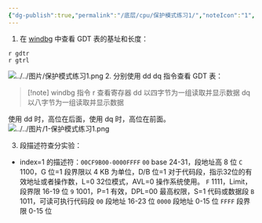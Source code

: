 ```yaml
---
{"dg-publish":true,"permalink":"/底层/cpu/保护模式练习1/","noteIcon":"1","created":"","updated":""}
---
```



1. 在 [windbg](https://so.csdn.net/so/search?q=windbg&spm=1001.2101.3001.7020) 中查看 GDT 表的基址和长度：
```windbg
r gdtr
r gtrl
```
![../../图片/保护模式练习1.png](/img/user/%E5%9B%BE%E7%89%87/%E4%BF%9D%E6%8A%A4%E6%A8%A1%E5%BC%8F%E7%BB%83%E4%B9%A01.png)
2. 分别使用 dd dq 指令查看 GDT 表：
> [!note] windbg 指令
r 查看寄存器 
dd 以四字节为一组读取并显示数据
dq 以八字节为一组读取并显示数据

使用 dd 时，高位在后面，使用 dq 时，高位在前面。
![../../图片/1-保护模式练习1.png](/img/user/%E5%9B%BE%E7%89%87/1-%E4%BF%9D%E6%8A%A4%E6%A8%A1%E5%BC%8F%E7%BB%83%E4%B9%A01.png)


3. 段描述符查分实验：
- index=1 的描述符：`00CF9B00-0000FFFF`
  `00` base 24-31，段地址高 8 位
  `C` 1100，G 位=1 段界限以 4 KB 为单位，D/B 位=1 对于代码段，指示32位的有效地址或者操作数，L=0 32位模式，AVL=0 操作系统使用。
  `F` 1111，Limit，段界限 16-19 位
  `9` 1001，P=1 有效，DPL=00 最高权限，S=1 代码或数据段
  `B` 1011，可读可执行代码段
  `00` 段地址 16-23 位
  `0000` 段地址 0-15 位
  `FFFF` 段界限 0-15 位


